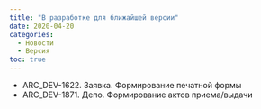 ```yaml
---
title: "В разработке для ближайшей версии"
date: 2020-04-20
categories:
  - Новости
  - Версия
toc: true  
---
```


- ARC_DEV-1622. Заявка. Формирование печатной формы
- ARC_DEV-1871. Депо. Формирование актов приема/выдачи
